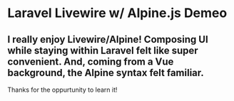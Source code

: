 # Laravel Livewire w/ Alpine.js Demeo

## I really enjoy Livewire/Alpine!  Composing UI while staying within Laravel felt like super convenient. And, coming from a Vue background, the Alpine syntax felt familiar.

Thanks for the oppurtunity to learn it!
